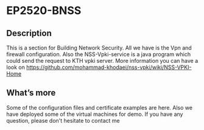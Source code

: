 # EP2520-BNSS

## Description
This is a section for Building Network Security. All we have is the Vpn and firewall configuration. Also the NSS-Vpki-service is a java program which could send the request to KTH vpki server. More information you can have a look on https://github.com/mohammad-khodaei/nss-vpki/wiki/NSS-VPKI-Home

## What’s more
Some of the configuration files and certificate examples are here. Also we have deployed some of the virtual machines for demo. If you have any question, please don't hesitate to contact me